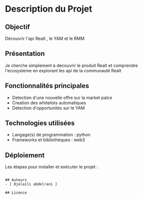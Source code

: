 # Description du Projet

## Objectif
Découvrir l'api Realt , le YAM et le RMM 

## Présentation
Je cherche simplement à decouvrir le produit Realt et comprendre l'ecosysteme en explorant les api de la communauté Realt 

## Fonctionnalités principales
- Detection d'une nouvelle offre sur la market palce 
- Creation des whitelists automatiques 
- Detection d'opportunités sur le YAM 

## Technologies utilisées
- Langage(s) de programmation : python
- Frameworks et bibliothèques : web3


## Déploiement
Les étapes pour installer et exécuter le projet :

   ```

## Auteurs
- [ Djelaili abdelrani ] 

## Licence

